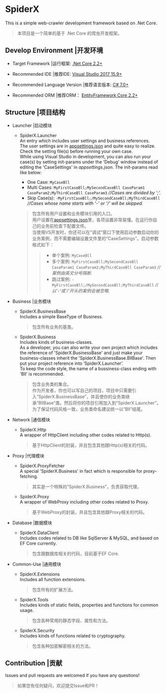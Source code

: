 # SpiderX

This is a simple web-crawler development framework based on .Net Core.
>本项目是一个简单的基于 .Net Core 的爬虫开发框架。

## Develop Environment |开发环境

- Target Framework |运行框架: [.Net Core 2.2+](https://dotnet.microsoft.com/learn/dotnet/hello-world-tutorial)

- Recommended IDE |推荐IDE: [Visual Studio 2017 15.9+](https://visualstudio.microsoft.com/zh-hans/downloads/)

- Recommended Language Version |推荐语言版本: [C# 7.0+](https://docs.microsoft.com/zh-cn/dotnet/csharp/whats-new/)

- Recommended ORM |推荐ORM： [EntityFramework Core 2.2+](https://docs.microsoft.com/zh-cn/ef/index#pivot=efcore)

## Structure |项目结构

- Launcher |启动模块

  - SpiderX.Launcher  
    An entry which includes user settings and business references.  
    The user settings are in [appsettings.json](https://github.com/LeaFrock/SpiderX/blob/master/SpiderX.Launcher/AppSettings/appsettings.json) and quite easy to realize. Check the setting file(s) before running your own case.  
    While using Visual Studio in development, you can also run your case(s) by setting init-params under the 'Debug' window instead of editing the 'CaseSettings' in *appsettings.json*. The init-params read like below:

    - One Case: `MyCaseBll`
    - Multi Cases: `MyFirstCaseBll;MySecondCaseBll CaseParam1 CaseParam2;MyThirdCaseBll CaseParam3` *//Cases are divided by ';'.*
    - Skip Case(s): `-MyFirstCaseBll;/MySecondCaseBll;MyThirdCaseBll` *//Cases whose name starts with '-' or '/' will be skipped.*

    >包含所有用户设置和业务模块引用的入口。  
    >用户设置在[appsettings.json](https://github.com/LeaFrock/SpiderX/blob/master/SpiderX.Launcher/AppSettings/appsettings.json)里，各项设置非常易懂。在运行你自己的业务前检查下配置文件。  
    >当使用VS开发时，你还可以在“调试”窗口下使用启动参数启动你的业务案例，而不需要编辑设置文件里的“CaseSettings”。启动参数格式如下：
    >>- 单个案例: `MyCaseBll`
    >>- 多个案例: `MyFirstCaseBll;MySecondCaseBll CaseParam1 CaseParam2;MyThirdCaseBll CaseParam3` *//案例由英文分号隔断.*
    >>- 跳过案例: `-MyFirstCaseBll;/MySecondCaseBll;MyThirdCaseBll` *//以'-'或'/'开头的案例会被忽略.*

- Business |业务模块

  - SpiderX.BusinessBase  
    Includes a simple BaseType of Business.
    >包含所有业务的基类。

  - SpiderX.Business  
    Includes kinds of business-classes.  
    As a developer, you can also write your own project which includes the reference of 'SpiderX.BusinessBase' and just make your business-classes inherit the 'SpiderX.BusinessBase.BllBase'. Then put your project reference into ‘SpiderX.Launcher’.  
    To keep the code style, the name of a bussiness-class ending with 'Bll' is recommended.
    >包含业务类的集合。  
    >作为开发者，你也可以写自己的项目，项目中只需要引入“SpiderX.BusinessBase”，并且使你的业务类继承“BllBase”类。然后将你的项目引用加入到“SpiderX.Launcher”。  
    >为了保证代码风格一致，业务类命名建议统一以“Bll”结尾。

- Network |通信模块

  - SpiderX.Http  
    A wrapper of HttpClient including other codes related to Http(s).
    >基于HttpClient的封装，并且包含其他跟Http(s)相关的代码。

- Proxy |代理模块

  - SpiderX.ProxyFetcher  
    A special 'SpiderX.Business' in fact which is responsible for proxy-fetching.
    >其实是一个特殊的“SpiderX.Business”，负责获取代理。

  - SpiderX.Proxy  
    A wrapper of WebProxy including other codes related to Proxy.
    >基于WebProxy的封装，并且包含其他跟Proxy相关的代码。

- Database |数据模块

  - SpiderX.DataClient  
    Includes codes related to DB like SqlServer & MySQL, and based on EF Core currently.
    >包含跟数据库相关的代码，目前基于EF Core.

- Common-Use |通用模块

  - SpiderX.Extensions  
    Includes all function extensions.
    >包含所有的扩展方法。

  - SpiderX.Tools  
    Includes kinds of static fields, properties and functions for common usage.
    >包含各种常用的静态字段、属性和方法。

  - SpiderX.Security  
    Includes kinds of functions related to cryptography.
    >包含各种加密解密相关的方法。

## Contribution |贡献

Issues and pull requests are welcomed if you have any questions!
>如果您有任何疑问，欢迎提交Issue和PR！
